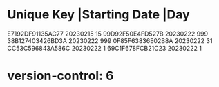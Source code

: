 # Unique Key        |Starting Date |Day
  E7192DF91135AC77   20230215       15
  99D92F50E4FD527B   20230222       999
  38B127403426BD3A   20230222       999
  0F85F63836E02B8A   20230222       31
  CC53C596843A586C   20230222       1
  69C1F678FCB21C23   20230222       1
# version-control: 6
